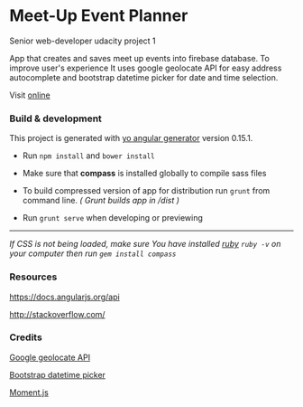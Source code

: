 # Meet-Up Event Planner

Senior web-developer udacity project 1

App that creates and saves meet up events into firebase database.
To improve user's experience It uses google geolocate API for easy address autocomplete and bootstrap datetime picker for date and time selection.

Visit [online](https://webenhanced.co.uk/event-planner/)

### Build & development

This project is generated with [yo angular generator](https://github.com/yeoman/generator-angular)
version 0.15.1.

*  Run `npm install` and `bower install`

*  Make sure that **compass** is installed globally to compile sass files

*  To build compressed version of app for distribution run `grunt` from command line. _( Grunt builds app in /dist )_

*  Run `grunt serve` when developing or previewing

*****

*If CSS is not being loaded, make sure You have installed [ruby](http://rubyinstaller.org/) `ruby -v` on your computer then run `gem install compass`*

### Resources

https://docs.angularjs.org/api

http://stackoverflow.com/

### Credits
[Google geolocate API](https://developers.google.com/maps/documentation/geolocation/intro)

[Bootstrap datetime picker](https://github.com/smalot/bootstrap-datetimepicker)

[Moment.js](http://momentjs.com/)
